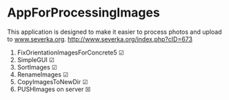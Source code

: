 # AppForProcessingImages
This application is designed to make it easier to process photos and upload to www.severka.org.
http://www.severka.org/index.php?cID=673
1. FixOrientationImagesForConcrete5     ☑
2. SimpleGUI                            ☑
3. SortImages                           ☑
4. RenameImages                         ☑
5. CopyImagesToNewDir                   ☑
6. PUSHImages on server                 ☒
